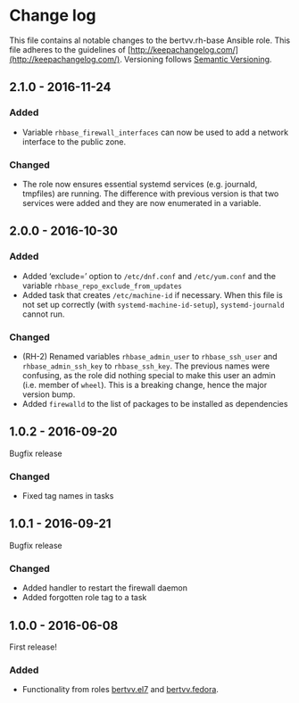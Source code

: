 # Change log

This file contains al notable changes to the bertvv.rh-base Ansible role. This file adheres to the guidelines of [http://keepachangelog.com/](http://keepachangelog.com/). Versioning follows [Semantic Versioning](http://semver.org/).

## 2.1.0 - 2016-11-24

### Added

- Variable `rhbase_firewall_interfaces` can now be used to add a network interface to the public zone.

### Changed

- The role now ensures essential systemd services (e.g. journald, tmpfiles) are running. The difference with previous version is that two services were added and they are now enumerated in a variable.

## 2.0.0 - 2016-10-30

### Added

- Added ‘exclude=’ option to `/etc/dnf.conf` and `/etc/yum.conf` and the variable `rhbase_repo_exclude_from_updates`
- Added task that creates `/etc/machine-id` if necessary. When this file is not set up correctly (with `systemd-machine-id-setup`), `systemd-journald` cannot run.

### Changed

- (RH-2) Renamed variables `rhbase_admin_user` to `rhbase_ssh_user` and `rhbase_admin_ssh_key` to `rhbase_ssh_key`. The previous names were confusing, as the role did nothing special to make this user an admin (i.e. member of `wheel`). This is a breaking change, hence the major version bump.
- Added `firewalld` to the list of packages to be installed as dependencies

## 1.0.2 - 2016-09-20

Bugfix release

### Changed

- Fixed tag names in tasks

## 1.0.1 - 2016-09-21

Bugfix release

### Changed

- Added handler to restart the firewall daemon
- Added forgotten role tag to a task

## 1.0.0 - 2016-06-08

First release!

### Added

- Functionality from roles [bertvv.el7](https://galaxy.ansible.com/bertvv/el7) and [bertvv.fedora](https://galaxy.ansible.com/bertvv/fedora).

